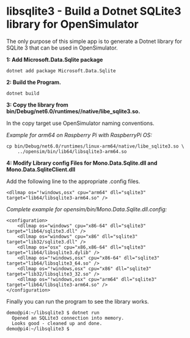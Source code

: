# libsqlite3 - Build a Dotnet SQLite3 library for OpenSimulator

The only purpose of this simple app is to generate a Dotnet library for SQLite 3 that can be used in OpenSimulator.

**1: Add Microsoft.Data.Sqlite package**

    dotnet add package Microsoft.Data.Sqlite

**2: Build the Program.**

    dotnet build


**3: Copy the library from bin/Debug/net6.0/runtimes/<architecture>/native/libe_sqlite3.so.**

In the copy target use OpenSimulator naming conventions. 

_Example for arm64 on Raspberry Pi with RaspberryPi OS:_
    
    cp bin/Debug/net6.0/runtimes/linux-arm64/native/libe_sqlite3.so \
        ../opensim/bin/lib64/libsqlite3-arm64.so


**4: Modify Library config Files for Mono.Data.Sqlite.dll and Mono.Data.SqliteClient.dll**

Add the following line to the appropriate .config files.

    <dllmap os="!windows,osx" cpu="arm64" dll="sqlite3" target="lib64/libsqlite3-arm64.so" />

_Complete example for opensim/bin/Mono.Data.Sqlite.dll.config:_

    <configuration>
        <dllmap os="windows" cpu="x86-64" dll="sqlite3" target="lib64/sqlite3.dll" />
        <dllmap os="windows" cpu="x86" dll="sqlite3" target="lib32/sqlite3.dll" />
        <dllmap os="osx" cpu="x86,x86-64" dll="sqlite3" target="lib64/libsqlite3.dylib" />
        <dllmap os="!windows,osx" cpu="x86-64" dll="sqlite3" target="lib64/libsqlite3_64.so" />
        <dllmap os="!windows,osx" cpu="x86" dll="sqlite3" target="lib32/libsqlite3_32.so" />
        <dllmap os="!windows,osx" cpu="arm64" dll="sqlite3" target="lib64/libsqlite3-arm64.so" />
    </configuration>

Finally you can run the program to see the library works.

    demo@pi4:~/libsqlite3 $ dotnet run
      Opened an SQLite3 connection into memory.
      Looks good - cleaned up and done.
    demo@pi4:~/libsqlite3 $ 

